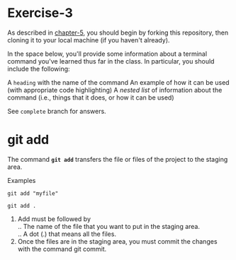 # Exercise-3

As described in [chapter-5](https://info201-s17.github.io/book/introduction-to-git-and-github.html), you should begin by forking this repository, then cloning it to your local machine (if you haven't already).

In the space below, you'll provide some information about a terminal command you've learned thus far in the class. In particular, you should include the following:

A `heading` with the name of the command
An example of how it can be used (with appropriate code highlighting)
A _nested list_ of information about the command (i.e., things that it does, or how it can be used)

See `complete` branch for answers.

# git add

The command **`git add`** transfers the file or files of the project to the staging area.

Examples
```git
git add "myfile"

git add .

```
1. Add must be followed by  
.. The name of the file that you want to put in the staging area.   
.. A dot (.) that  means all the files. 
2. Once the files are in the staging area, you must commit the changes with the command git commit. 

